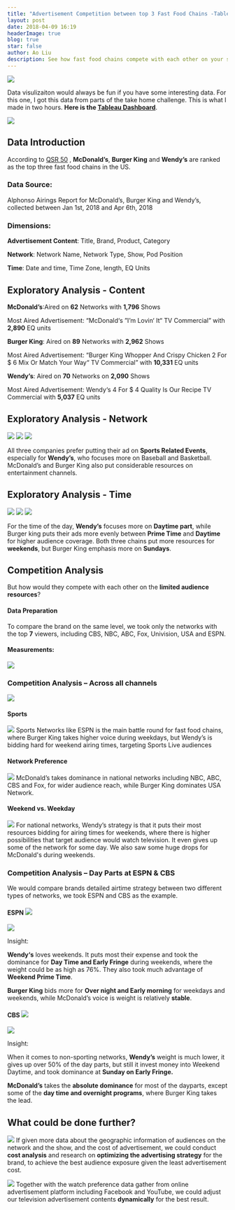```yaml
---
title: "Advertisement Competition between top 3 Fast Food Chains -Tableau Vizulization and Analysis"
layout: post
date: 2018-04-09 16:19
headerImage: true
blog: true
star: false
author: Ao Liu
description: See how fast food chains compete with each other on your screen
---
```


![](http://p6c7brrnk.bkt.gdipper.com/ham.png?imageMogr2/thumbnail/!70p)
 
Data visulizaiton would always be fun if you have some interesting data. For this one, I got this data from parts of the take home challenge. This is what I made in two hours. **Here is the [Tableau Dashboard](https://public.tableau.com/views/Fast_foodTVAd/Dashboard1?:embed=y&:display_count=yes&publish=yes)**.

![](https://github.com/aoliu95/aoliu95.github.io/raw/master/assets/images/tableauburger.gif)

## Data Introduction
According to [QSR 50](https://www.qsrmagazine.com/QSR-50) , **McDonald’s**, **Burger King** and **Wendy’s** are ranked as the top three fast food chains in the US.

### Data Source:
Alphonso Airings Report for McDonald’s, Burger King and Wendy’s, collected between Jan 1st, 2018 and Apr 6th, 2018

### Dimensions:

**Advertisement Content**: Title, Brand, Product, Category

**Network**: Network Name, Network Type, Show, Pod Position

**Time**: Date and time, Time Zone, length, EQ Units

## Exploratory Analysis - Content
**McDonald’s**:Aired on **62** Networks with **1,796** Shows

Most Aired Advertisement:
“McDonald‘s ”I’m Lovin‘ It“ TV Commercial” with **2,890** EQ units


**Burger King**: Aired on **89** Networks with **2,962** Shows

Most Aired Advertisement:
“Burger King Whopper And Crispy Chicken 2 For \$ 6 Mix Or Match Your Way“ TV Commercial” with **10,331** EQ units


**Wendy’s**: Aired on **70** Networks on **2,090** Shows

Most Aired Advertisement: 
Wendy‘s 4 For \$ 4 Quality Is Our Recipe TV Commercial with **5,037** EQ units

## Exploratory Analysis - Network
![](http://p6c7brrnk.bkt.gdipper.com/mc_net.png?imageMogr2/thumbnail/!70p)
![](http://p6c7brrnk.bkt.gdipper.com/bgnet.png?imageMogr2/thumbnail/!70p)
![](http://p6c7brrnk.bkt.gdipper.com/windynet.png?imageMogr2/thumbnail/!70p)

All three companies prefer putting their ad on **Sports Related Events**, especially for **Wendy’s**, who focuses more on Baseball and Basketball. 
McDonald’s and Burger King also put considerable resources on entertainment channels.

## Exploratory Analysis - Time
![](http://p6c7brrnk.bkt.gdipper.com/mctime.png?imageMogr2/thumbnail/!70p)
![](http://p6c7brrnk.bkt.gdipper.com/bgtime.png?imageMogr2/thumbnail/!70p)
![](http://p6c7brrnk.bkt.gdipper.com/wendytime.png?imageMogr2/thumbnail/!70p)

For the time of the day, **Wendy’s** focuses more on **Daytime part**, while Burger king puts their ads more evenly between **Prime Time** and **Daytime** for higher audience coverage.  Both three chains put more resources for **weekends**, but Burger King emphasis more on **Sundays**. 


## Competition Analysis
But how would they compete with each other on the **limited audience resources**?

#### Data Preparation
To compare the brand on the same level, we took only the networks with the top **7** viewers, including CBS, NBC, ABC, Fox, Univision, USA and ESPN.
#### Measurements:  

![](http://p6c7brrnk.bkt.gdipper.com/1525459603.png?imageMogr2/thumbnail/!70p)

### Competition Analysis – Across all channels

![](http://p6c7brrnk.bkt.gdipper.com/1525459657.png?imageMogr2/thumbnail/!70p)

#### Sports
![](http://p6c7brrnk.bkt.gdipper.com/1525459674.png?imageMogr2/thumbnail/!70p)
Sports Networks like ESPN is the main battle round for fast food chains, where Burger King takes higher voice during weekdays, but Wendy’s is bidding hard for weekend airing times, targeting Sports Live audiences

#### Network Preference
![](http://p6c7brrnk.bkt.gdipper.com/1525459701.png?imageMogr2/thumbnail/!70p)
McDonald’s takes dominance in national networks including NBC, ABC, CBS and Fox, for wider audience reach, while Burger King dominates USA Network. 

#### Weekend vs. Weekday
![](http://p6c7brrnk.bkt.gdipper.com/1525459717.png?imageMogr2/thumbnail/!70p)
For national networks, Wendy’s strategy is that it puts their most resources bidding for airing times for weekends, where there is higher possibilities that target audience would watch television. It even gives up some of the network for some day. 
We also saw some huge drops for McDonald's during weekends.

### Competition Analysis – Day Parts at ESPN & CBS

We would compare brands detailed airtime strategy between two different types of networks, we took ESPN and CBS as the example. 

#### ESPN ![](http://p6c7brrnk.bkt.gdipper.com/1525459770.png?imageMogr2/thumbnail/!70p)

![](http://p6c7brrnk.bkt.gdipper.com/1525459779.png?imageMogr2/thumbnail/!70p)

Insight:

**Wendy‘s** loves weekends. It puts most their expense and took the dominance for **Day Time and Early Fringe** during weekends, where the weight could be as high as 76%. They also took much advantage of **Weekend Prime Time**.

**Burger King** bids more for **Over night and Early morning** for weekdays and weekends, while McDonald’s voice is weight is relatively **stable**.

#### CBS ![](http://p6c7brrnk.bkt.gdipper.com/1525459851.png?imageMogr2/thumbnail/!70p)


![](http://p6c7brrnk.bkt.gdipper.com/1525459846.png?imageMogr2/thumbnail/!70p)

Insight:

When it comes to non-sporting networks, **Wendy’s** weight is much lower, it gives up over 50% of the day parts, but still it invest money into Weekend Daytime, and took dominance at **Sunday on Early Fringe.**

**McDonald’s** takes the **absolute dominance** for most of the dayparts, except some of the **day time and overnight programs**, where Burger King takes the lead. 

## What could be done further?

![](http://p6c7brrnk.bkt.gdipper.com/1525459916.png?imageMogr2/thumbnail/!70p)
If given more data about the geographic information of audiences on the network and the show, and the cost of advertisement, we could conduct **cost analysis** and research on **optimizing the advertising strategy** for the brand, to achieve the best audience exposure given the least advertisement cost.

![](http://p6c7brrnk.bkt.gdipper.com/1525459928.png?imageMogr2/thumbnail/!70p)
Together with the watch preference data gather from online advertisement platform including Facebook and YouTube, we could adjust our television advertisement contents **dynamically** for the best result. 
